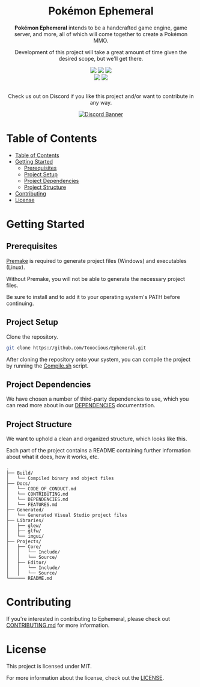 <div align="center">
  <!-- <img src="./app/images/Assets/banner.png" title="Pokemon Ephemeral Logo" alt="Pokemon Ephemeral Logo" /> -->
  <h1 align="center">Pok&eacute;mon Ephemeral</h1>

  **Pok&eacute;mon Ephemeral** intends to be a handcrafted game engine, game server, and more, all of which will come together to create a Pok&eacute;mon MMO.

  Development of this project will take a great amount of time given the desired scope, but we'll get there.

  <img src="https://img.shields.io/github/issues/Toxocious/Ephemeral?style=for-the-badge&logo=appveyor" />
  <img src="https://img.shields.io/github/forks/Toxocious/Ephemeral?style=for-the-badge&logo=appveyor" />
  <img src="https://img.shields.io/github/stars/Toxocious/Ephemeral?style=for-the-badge&logo=appveyor" />
  <br />
  <img src="https://img.shields.io/github/license/Toxocious/Ephemeral?style=for-the-badge&logo=appveyor" />
  <a href="https://visitorbadge.io/status?path=https%3A%2F%2Fgithub.com%2FToxocious%Ephemeral">
    <img src="https://api.visitorbadge.io/api/visitors?path=https%3A%2F%2Fgithub.com%2FToxocious%Ephemeral&countColor=%2337d67a" />
  </a>
  <br /><br />

  Check us out on Discord if you like this project and/or want to contribute in any way.

  <a href="https://discord.gg/XMsJqZJJeT" target="_blank">
    <img src="https://discord.com/api/guilds/1122601344839188582/widget.png?style=banner2" alt="Discord Banner" />
  </a>
</div>



# Table of Contents
- [Table of Contents](#table-of-contents)
- [Getting Started](#getting-started)
  - [Prerequisites](#prerequisites)
  - [Project Setup](#project-setup)
  - [Project Dependencies](#project-dependencies)
  - [Project Structure](#project-structure)
- [Contributing](#contributing)
- [License](#license)



# Getting Started
## Prerequisites
[Premake](https://premake.github.io/) is required to generate project files (Windows) and executables (Linux).

Without Premake, you will not be able to generate the necessary project files.

Be sure to install and to add it to your operating system's PATH before continuing.

## Project Setup
Clone the repository.

```bash
git clone https://github.com/Toxocious/Ephemeral.git
```

After cloning the repository onto your system, you can compile the project by running the [Compile.sh](./Compile.sh) script.

## Project Dependencies
We have chosen a number of third-party dependencies to use, which you can read more about in our [DEPENDENCIES](Docs/DEPENDENCIES.md) documentation.

## Project Structure
We want to uphold a clean and organized structure, which looks like this.

Each part of the project contains a README containing further information about what it does, how it works, etc.

```
.
├── Build/
│   └── Compiled binary and object files
├── Docs/
│   └── CODE_OF_CONDUCT.md
│   └── CONTRIBUTING.md
│   └── DEPENDENCIES.md
│   └── FEATURES.md
├── Generated/
│   └── Generated Visual Studio project files
├── Libraries/
│   ├── glew/
│   ├── glfw/
│   └── imgui/
├── Projects/
│   ├── Core/
│   │   └── Include/
│   │   └── Source/
│   ├── Editor/
│   │   └── Include/
│   │   └── Source/
└────── README.md
```



# Contributing
If you're interested in contributing to Ephemeral, please check out [CONTRIBUTING.md](Docs/CONTRIBUTING.md) for more information.



# License
This project is licensed under MIT.

For more information about the license, check out the [LICENSE](LICENSE).
